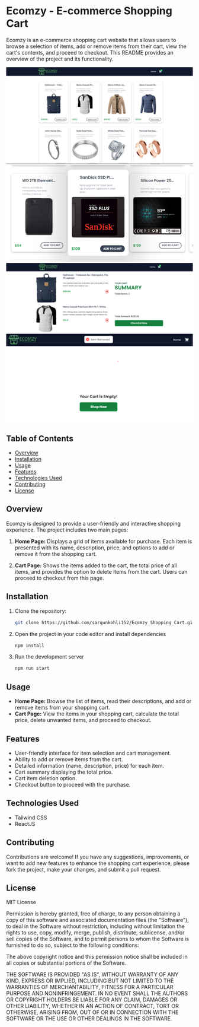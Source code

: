 # Ecomzy - E-commerce Shopping Cart

Ecomzy is an e-commerce shopping cart website that allows users to browse a selection of items, add or remove items from their cart, view the cart's contents, and proceed to checkout. This README provides an overview of the project and its functionality.

![ss1](public/ecz1.png)
![ss2](public/ecz2.png)
![ss3](public/ecz3.png)
![ss4](public/ecz4.png)

## Table of Contents

- [Overview](#overview)
- [Installation](#installation)
- [Usage](#usage)
- [Features](#features)
- [Technologies Used](#technologies-used)
- [Contributing](#contributing)
- [License](#license)

## Overview

Ecomzy is designed to provide a user-friendly and interactive shopping experience. The project includes two main pages:

1. **Home Page:** Displays a grid of items available for purchase. Each item is presented with its name, description, price, and options to add or remove it from the shopping cart.

2. **Cart Page:** Shows the items added to the cart, the total price of all items, and provides the option to delete items from the cart. Users can proceed to checkout from this page.

## Installation

1. Clone the repository:

   ```bash
   git clone https://github.com/sargunkohli152/Ecomzy_Shopping_Cart.git

2. Open the project in your code editor and install dependencies

   ```bash
   npm install

3. Run the development server
   ```bash
   npm run start

## Usage
 - **Home Page:** Browse the list of items, read their descriptions, and add or remove items from your shopping cart.
 - **Cart Page:** View the items in your shopping cart, calculate the total price, delete unwanted items, and proceed to checkout.

## Features
 - User-friendly interface for item selection and cart management.
 - Ability to add or remove items from the cart.
 - Detailed information (name, description, price) for each item.
 - Cart summary displaying the total price.
 - Cart item deletion option.
 - Checkout button to proceed with the purchase.

## Technologies Used
 - Tailwind CSS
 - ReactJS

## Contributing
Contributions are welcome! If you have any suggestions, improvements, or want to add new features to enhance the shopping cart experience, please fork the project, make your changes, and submit a pull request.

## License
MIT License

Permission is hereby granted, free of charge, to any person obtaining a copy of this software and associated documentation files (the "Software"), to deal in the Software without restriction, including without limitation the rights to use, copy, modify, merge, publish, distribute, sublicense, and/or sell copies of the Software, and to permit persons to whom the Software is furnished to do so, subject to the following conditions:

The above copyright notice and this permission notice shall be included in all copies or substantial portions of the Software.

THE SOFTWARE IS PROVIDED "AS IS", WITHOUT WARRANTY OF ANY KIND, EXPRESS OR IMPLIED, INCLUDING BUT NOT LIMITED TO THE WARRANTIES OF MERCHANTABILITY, FITNESS FOR A PARTICULAR PURPOSE AND NONINFRINGEMENT. IN NO EVENT SHALL THE AUTHORS OR COPYRIGHT HOLDERS BE LIABLE FOR ANY CLAIM, DAMAGES OR OTHER LIABILITY, WHETHER IN AN ACTION OF CONTRACT, TORT OR OTHERWISE, ARISING FROM, OUT OF OR IN CONNECTION WITH THE SOFTWARE OR THE USE OR OTHER DEALINGS IN THE SOFTWARE.

